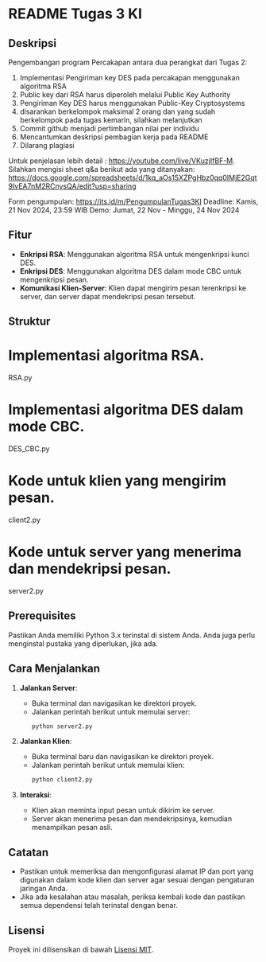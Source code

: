 # README Tugas 3 KI

## Deskripsi
Pengembangan program Percakapan antara dua perangkat dari Tugas 2:
1. Implementasi Pengiriman key DES pada percakapan menggunakan algoritma RSA
2. Public key dari RSA harus diperoleh melalui Public Key Authority
3. Pengiriman Key DES harus menggunakan Public-Key Cryptosystems
4. disarankan berkelompok maksimal 2 orang dan yang sudah berkelompok pada tugas kemarin, silahkan melanjutkan
5. Commit github menjadi pertimbangan nilai per individu
6. Mencantumkan deskripsi pembagian kerja pada README
7. Dilarang plagiasi 

Untuk penjelasan lebih detail : https://youtube.com/live/VKuzjIfBF-M.
Silahkan mengisi sheet q&a berikut ada yang ditanyakan: https://docs.google.com/spreadsheets/d/1kq_aOs15XZPgHbz0qq0IMjE2Gqt9IvEA7nM2RCnysQA/edit?usp=sharing

Form pengumpulan: https://its.id/m/PengumpulanTugas3KI
Deadline: Kamis, 21 Nov 2024, 23:59 WIB
Demo: Jumat, 22 Nov - Minggu, 24 Nov 2024

## Fitur
- **Enkripsi RSA**: Menggunakan algoritma RSA untuk mengenkripsi kunci DES.
- **Enkripsi DES**: Menggunakan algoritma DES dalam mode CBC untuk mengenkripsi pesan.
- **Komunikasi Klien-Server**: Klien dapat mengirim pesan terenkripsi ke server, dan server dapat mendekripsi pesan tersebut.

## Struktur
# Implementasi algoritma RSA.
RSA.py 
# Implementasi algoritma DES dalam mode CBC.
DES_CBC.py
# Kode untuk klien yang mengirim pesan.
client2.py
# Kode untuk server yang menerima dan mendekripsi pesan.
server2.py


## Prerequisites
Pastikan Anda memiliki Python 3.x terinstal di sistem Anda. Anda juga perlu menginstal pustaka yang diperlukan, jika ada.

## Cara Menjalankan
1. **Jalankan Server**:
   - Buka terminal dan navigasikan ke direktori proyek.
   - Jalankan perintah berikut untuk memulai server:
     ```bash
     python server2.py
     ```

2. **Jalankan Klien**:
   - Buka terminal baru dan navigasikan ke direktori proyek.
   - Jalankan perintah berikut untuk memulai klien:
     ```bash
     python client2.py
     ```

3. **Interaksi**:
   - Klien akan meminta input pesan untuk dikirim ke server.
   - Server akan menerima pesan dan mendekripsinya, kemudian menampilkan pesan asli.

## Catatan
- Pastikan untuk memeriksa dan mengonfigurasi alamat IP dan port yang digunakan dalam kode klien dan server agar sesuai dengan pengaturan jaringan Anda.
- Jika ada kesalahan atau masalah, periksa kembali kode dan pastikan semua dependensi telah terinstal dengan benar.

## Lisensi
Proyek ini dilisensikan di bawah [Lisensi MIT](LICENSE).